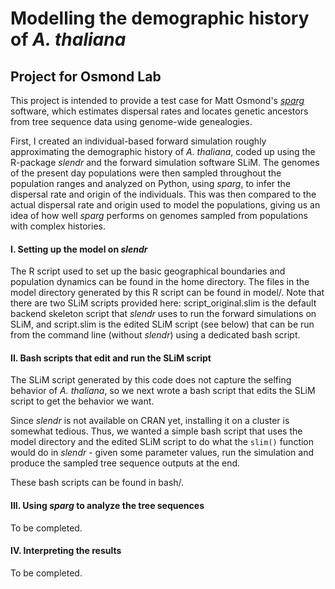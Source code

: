 
# Modelling the demographic history of _A. thaliana_
## Project for Osmond Lab

This project is intended to provide a test case for Matt Osmond's [_sparg_](https://github.com/mmosmond/sparg.git) software, which estimates dispersal rates and locates genetic ancestors from tree sequence data using genome-wide genealogies.

First, I created an individual-based forward simulation roughly approximating the demographic history of _A. thaliana_, coded up using the R-package _slendr_ and the forward simulation software SLiM. The genomes of the present day populations were then sampled throughout the population ranges and analyzed on Python, using _sparg_, to infer the dispersal rate and origin of the individuals. This was then compared to the actual dispersal rate and origin used to model the populations, giving us an idea of how well _sparg_ performs on genomes sampled from populations with complex histories.

#### I. Setting up the model on _slendr_
The R script used to set up the basic geographical boundaries and population dynamics can be found in the home directory. The files in the model directory generated by this R script can be found in model/. Note that there are two SLiM scripts provided here: script_original.slim is the default backend skeleton script that _slendr_ uses to run the forward simulations on SLiM, and script.slim is the edited SLiM script (see below) that can be run from the command line (without _slendr_) using a dedicated bash script.

#### II. Bash scripts that edit and run the SLiM script
The SLiM script generated by this code does not capture the selfing behavior of _A. thaliana_, so we next wrote a bash script that edits the SLiM script to get the behavior we want. 

Since _slendr_ is not available on CRAN yet, installing it on a cluster is somewhat tedious. Thus, we wanted a simple bash script that uses the model directory and the edited SLiM script to do what the ```slim()``` function would do in _slendr_ - given some parameter values, run the simulation and produce the sampled tree sequence outputs at the end.

These bash scripts can be found in bash/.

#### III. Using _sparg_ to analyze the tree sequences
To be completed.

#### IV. Interpreting the results
To be completed.